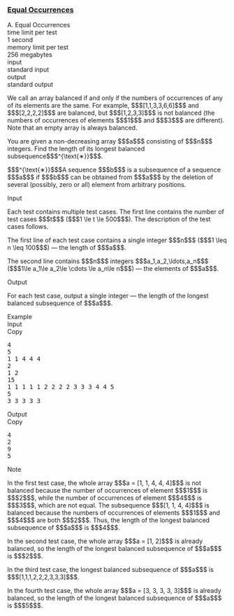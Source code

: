 <h3><a href="https://codeforces.com/contest/2146/problem/A" target="_blank" rel="noopener noreferrer">Equal Occurrences</a></h3>

<div class="header"><div class="title">A. Equal Occurrences</div><div class="time-limit"><div class="property-title">time limit per test</div>1 second</div><div class="memory-limit"><div class="property-title">memory limit per test</div>256 megabytes</div><div class="input-file input-standard"><div class="property-title">input</div>standard input</div><div class="output-file output-standard"><div class="property-title">output</div>standard output</div></div><div><p> </p><p>We call an array <span class="tex-font-style-it">balanced</span> if and only if the numbers of occurrences of any of its elements are the same. For example, $$$[1,1,3,3,6,6]$$$ and $$$[2,2,2,2]$$$ are <span class="tex-font-style-it">balanced</span>, but $$$[1,2,3,3]$$$ is not <span class="tex-font-style-it">balanced</span> (the numbers of occurrences of elements $$$1$$$ and $$$3$$$ are different). Note that an empty array is always <span class="tex-font-style-it">balanced</span>.</p><p>You are given a non-decreasing array $$$a$$$ consisting of $$$n$$$ integers. Find the length of its longest <span class="tex-font-style-it">balanced</span> subsequence$$$^{\text{∗}}$$$.</p><div class="statement-footnote"><p>$$$^{\text{∗}}$$$A sequence $$$b$$$ is a subsequence of a sequence $$$a$$$ if $$$b$$$ can be obtained from $$$a$$$ by the deletion of several (possibly, zero or all) element from arbitrary positions. </p></div></div><div class="input-specification"><div class="section-title">Input</div><p>Each test contains multiple test cases. The first line contains the number of test cases $$$t$$$ ($$$1 \le t \le 500$$$). The description of the test cases follows. </p><p>The first line of each test case contains a single integer $$$n$$$ ($$$1 \leq n \leq 100$$$) — the length of $$$a$$$.</p><p>The second line contains $$$n$$$ integers $$$a_1,a_2,\ldots,a_n$$$ ($$$1\le a_1\le a_2\le \cdots \le a_n\le n$$$) — the elements of $$$a$$$.</p></div><div class="output-specification"><div class="section-title">Output</div><p>For each test case, output a single integer — the length of the longest <span class="tex-font-style-it">balanced</span> subsequence of $$$a$$$.</p></div><div class="sample-tests"><div class="section-title">Example</div><div class="sample-test"><div class="input"><div class="title">Input<div title="Copy" data-clipboard-target="#id00446267514756136" id="id004949659011439358" class="input-output-copier">Copy</div></div><pre id="id00446267514756136"><div class="test-example-line test-example-line-even test-example-line-0">4</div><div class="test-example-line test-example-line-odd test-example-line-1">5</div><div class="test-example-line test-example-line-odd test-example-line-1">1 1 4 4 4</div><div class="test-example-line test-example-line-even test-example-line-2">2</div><div class="test-example-line test-example-line-even test-example-line-2">1 2</div><div class="test-example-line test-example-line-odd test-example-line-3">15</div><div class="test-example-line test-example-line-odd test-example-line-3">1 1 1 1 1 2 2 2 2 3 3 3 4 4 5</div><div class="test-example-line test-example-line-even test-example-line-4">5</div><div class="test-example-line test-example-line-even test-example-line-4">3 3 3 3 3</div></pre></div><div class="output"><div class="title">Output<div title="Copy" data-clipboard-target="#id003213884079851205" id="id002751373549106675" class="input-output-copier">Copy</div></div><pre id="id003213884079851205"><div class="test-example-line test-example-line-odd test-example-line-1">4</div><div class="test-example-line test-example-line-even test-example-line-2">2</div><div class="test-example-line test-example-line-odd test-example-line-3">9</div><div class="test-example-line test-example-line-even test-example-line-4">5</div></pre></div></div></div><div class="note"><div class="section-title">Note</div><p>In the first test case, the whole array $$$a = [1, 1, 4, 4, 4]$$$ is not <span class="tex-font-style-it">balanced</span> because the number of occurrences of element $$$1$$$ is $$$2$$$, while the number of occurrences of element $$$4$$$ is $$$3$$$, which are not equal. The subsequence $$$[1, 1, 4, 4]$$$ is <span class="tex-font-style-it">balanced</span> because the numbers of occurrences of elements $$$1$$$ and $$$4$$$ are both $$$2$$$. Thus, the length of the longest <span class="tex-font-style-it">balanced</span> subsequence of $$$a$$$ is $$$4$$$.</p><p>In the second test case, the whole array $$$a = [1, 2]$$$ is already <span class="tex-font-style-it">balanced</span>, so the length of the longest <span class="tex-font-style-it">balanced</span> subsequence of $$$a$$$ is $$$2$$$.</p><p>In the third test case, the longest <span class="tex-font-style-it">balanced</span> subsequence of $$$a$$$ is $$$[1,1,1,2,2,2,3,3,3]$$$.</p><p>In the fourth test case, the whole array $$$a = [3, 3, 3, 3, 3]$$$ is already <span class="tex-font-style-it">balanced</span>, so the length of the longest <span class="tex-font-style-it">balanced</span> subsequence of $$$a$$$ is $$$5$$$.</p></div>